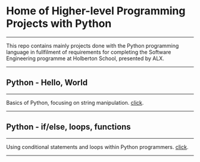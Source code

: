 # Home of Higher-level Programming Projects with Python
***
This repo contains mainly projects done with the Python programming language in fullfilment of requirements for completing the Software Engineering programme at Holberton School, presented by ALX.
***
## Python - Hello, World
***
Basics of Python, focusing on string manipulation. [click](https://github.com/chee-zaram/alx-higher_level_programming/tree/main/0x00-python-hello_world).
***
## Python - if/else, loops, functions
***
Using conditional statements and loops within Python programmers. [click](https://github.com/chee-zaram/alx-higher_level_programming/tree/main/0x01-python-if_else_loops_functions).
***
